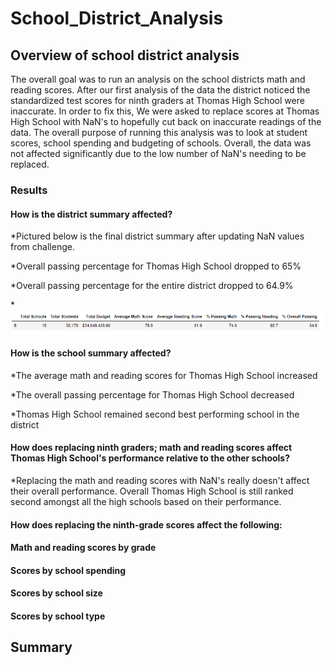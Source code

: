 # School_District_Analysis

## Overview of school district analysis
The overall goal was to run an analysis on the school districts math and reading scores. After our first analysis of the data the district noticed the standardized test scores for ninth graders at Thomas High School were inaccurate. In order to fix this, We were asked to replace scores at Thomas High School with NaN's to hopefully cut back on inaccurate readings of the data. The overall purpose of running this analysis was to look at student scores, school spending and budgeting of schools. Overall, the data was not affected significantly due to the low number of NaN's needing to be replaced.
### Results
#### How is the district summary affected?
 
 *Pictured below is the final district summary after updating NaN values from challenge. 
 
  *Overall passing percentage for Thomas High School dropped to 65%
 
 *Overall passing percentage for the entire district dropped to 64.9%
 
 *![alt text](https://github.com/amarks5/School_District_Analysis/blob/main/Resources/district_summary.PNG)
 
#### How is the school summary affected?

  *The average math and reading scores for Thomas High School increased

  *The overall passing percentage for Thomas High School decreased
  
  *Thomas High School remained second best performing school in the district

#### How does replacing ninth graders; math and reading scores affect Thomas High School's performance relative to the other schools?

  *Replacing the math and reading scores with NaN's really doesn't affect their overall performance. Overall Thomas High School is still ranked second amongst all the high schools based on their performance.

#### How does replacing the ninth-grade scores affect the following:
 #### Math and reading scores by grade
 #### Scores by school spending
 #### Scores by school size
 #### Scores by school type

## Summary
